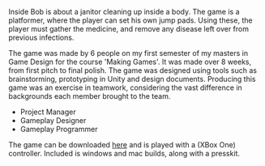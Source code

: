 Inside Bob is about a janitor cleaning up inside a body. The game is a platformer, where
the player can set his own jump pads. Using these, the player must gather the medicine,
and remove any disease left over from previous infections. 

The game was made by 6 people on my first semester of my masters in Game Design for the course
'Making Games'. It was made over 8 weeks, from first pitch to final polish. The game was
designed using tools such as brainstorming, prototyping in Unity and design documents.
Producing this game was an exercise in teamwork, considering the vast difference in
backgrounds each member brought to the team. 

* Project Manager
* Gameplay Designer
* Gameplay Programmer

The game can be downloaded <a href="/projects/insidebob/Inside Bob.zip">here</a> and is
played with a (XBox One) controller. Included is windows and mac builds, along with a presskit.